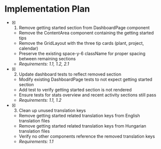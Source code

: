 # Implementation Plan

- [x] 1. Remove getting started section from DashboardPage component
  - Remove the ContentArea component containing the getting started tips
  - Remove the GridLayout with the three tip cards (plant, project, calendar)
  - Preserve the existing space-y-6 className for proper spacing between remaining sections
  - _Requirements: 1.1, 1.2, 2.1_

- [x] 2. Update dashboard tests to reflect removed section
  - Modify existing DashboardPage tests to not expect getting started section
  - Add test to verify getting started section is not rendered
  - Ensure tests for stats overview and recent activity sections still pass
  - _Requirements: 1.1, 1.2_

- [x] 3. Clean up unused translation keys
  - Remove getting started related translation keys from English translation files
  - Remove getting started related translation keys from Hungarian translation files
  - Verify no other components reference the removed translation keys
  - _Requirements: 1.1_